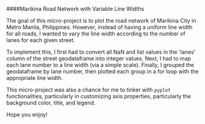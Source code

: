 ####Marikina Road Network with Variable Line Widths

The goal of this micro-project is to plot the road network of Marikina City in Metro Manila, Philippines.
However, instead of having a uniform line width for all roads, I wanted to vary the line width according
to the number of lanes for each given street. 

To implement this, I first had to convert all NaN and list values in the 'lanes' column of the street
geodataframe into integer values. Next, I had to map each lane number to a line width (via a simple scale).
Finally, I grouped the geodataframe by lane number, then plotted each group in a for loop with the
appropriate line width.

This micro-project was also a chance for me to tinker with `pyplot` functionalities, particularly in
customizing axis properties, particularly the background color, title, and legend.

Hope you enjoy!

